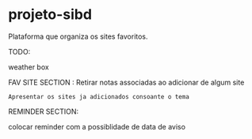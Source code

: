 # projeto-sibd

  Plataforma que organiza os sites favoritos.


TODO:

  weather box 

  FAV SITE SECTION :
    Retirar notas associadas ao adicionar de algum site
    
    Apresentar os sites ja adicionados consoante o tema 

  REMINDER SECTION:
  
  colocar reminder com a possiblidade de data de aviso
